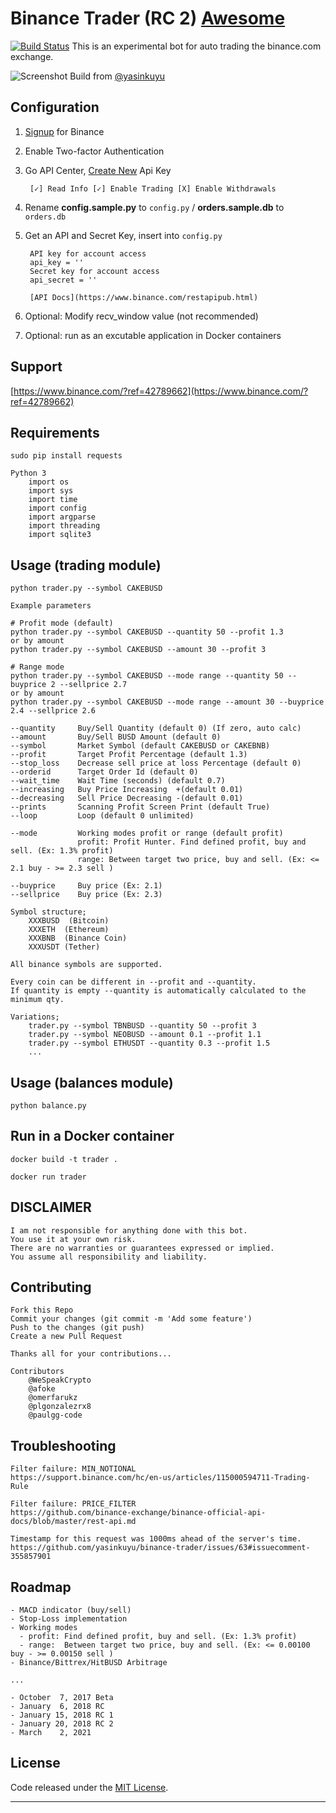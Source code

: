 # Binance Trader (RC 2) [Awesome](https://cdn.rawgit.com/sindresorhus/awesome/d7305f38d29fed78fa85652e3a63e154dd8e8829/media/badge.svg)
[![Build Status](https://img.shields.io/badge/binance-exchange-yellow.svg?style=flat)](https://binance.com)
This is an experimental bot for auto trading the binance.com exchange.

![Screenshot](https://github.com/paulgg-code/binance-trader/blob/master/img/screenshot.png)
Build from [@yasinkuyu](https://twitter.com/yasinkuyu) 

## Configuration

1. [Signup](https://www.binance.com/?ref=42789662) for Binance
2. Enable Two-factor Authentication
3. Go API Center, [Create New](https://www.binance.com/en/my/settings/api-management?ref=42789662) Api Key

        [✓] Read Info [✓] Enable Trading [X] Enable Withdrawals

4. Rename **config.sample.py** to `config.py` / **orders.sample.db** to `orders.db`
5. Get an API and Secret Key, insert into `config.py`

        API key for account access
        api_key = ''
        Secret key for account access
        api_secret = ''

        [API Docs](https://www.binance.com/restapipub.html)

6. Optional: Modify recv_window value (not recommended)

7. Optional: run as an excutable application in Docker containers

## Support

[https://www.binance.com/?ref=42789662](https://www.binance.com/?ref=42789662)

## Requirements

    sudo pip install requests

    Python 3
        import os
        import sys
        import time
        import config
        import argparse
        import threading
        import sqlite3

## Usage (trading module)

    python trader.py --symbol CAKEBUSD

    Example parameters

    # Profit mode (default)
    python trader.py --symbol CAKEBUSD --quantity 50 --profit 1.3
    or by amount
    python trader.py --symbol CAKEBUSD --amount 30 --profit 3

    # Range mode
    python trader.py --symbol CAKEBUSD --mode range --quantity 50 --buyprice 2 --sellprice 2.7
    or by amount
    python trader.py --symbol CAKEBUSD --mode range --amount 30 --buyprice 2.4 --sellprice 2.6

    --quantity     Buy/Sell Quantity (default 0) (If zero, auto calc)
    --amount       Buy/Sell BUSD Amount (default 0)
    --symbol       Market Symbol (default CAKEBUSD or CAKEBNB)
    --profit       Target Profit Percentage (default 1.3)
    --stop_loss    Decrease sell price at loss Percentage (default 0)
    --orderid      Target Order Id (default 0)
    --wait_time    Wait Time (seconds) (default 0.7)
    --increasing   Buy Price Increasing  +(default 0.01)
    --decreasing   Sell Price Decreasing -(default 0.01)
    --prints       Scanning Profit Screen Print (default True)
    --loop         Loop (default 0 unlimited)

    --mode         Working modes profit or range (default profit)
                   profit: Profit Hunter. Find defined profit, buy and sell. (Ex: 1.3% profit)
                   range: Between target two price, buy and sell. (Ex: <= 2.1 buy - >= 2.3 sell )

    --buyprice     Buy price (Ex: 2.1)
    --sellprice    Buy price (Ex: 2.3)

    Symbol structure;
        XXXBUSD  (Bitcoin)
        XXXETH  (Ethereum)
        XXXBNB  (Binance Coin)
        XXXUSDT (Tether)

    All binance symbols are supported.

    Every coin can be different in --profit and --quantity.
    If quantity is empty --quantity is automatically calculated to the minimum qty.

    Variations;
        trader.py --symbol TBNBUSD --quantity 50 --profit 3
        trader.py --symbol NEOBUSD --amount 0.1 --profit 1.1
        trader.py --symbol ETHUSDT --quantity 0.3 --profit 1.5
        ...

## Usage (balances module)

    python balance.py

## Run in a Docker container

    docker build -t trader .

    docker run trader

## DISCLAIMER

    I am not responsible for anything done with this bot.
    You use it at your own risk.
    There are no warranties or guarantees expressed or implied.
    You assume all responsibility and liability.

## Contributing

    Fork this Repo
    Commit your changes (git commit -m 'Add some feature')
    Push to the changes (git push)
    Create a new Pull Request

    Thanks all for your contributions...

    Contributors
        @WeSpeakCrypto
        @afoke
        @omerfarukz
        @plgonzalezrx8
		@paulgg-code

## Troubleshooting

    Filter failure: MIN_NOTIONAL
    https://support.binance.com/hc/en-us/articles/115000594711-Trading-Rule

    Filter failure: PRICE_FILTER
    https://github.com/binance-exchange/binance-official-api-docs/blob/master/rest-api.md

    Timestamp for this request was 1000ms ahead of the server's time.
    https://github.com/yasinkuyu/binance-trader/issues/63#issuecomment-355857901

## Roadmap

    - MACD indicator (buy/sell)
    - Stop-Loss implementation
    - Working modes
      - profit: Find defined profit, buy and sell. (Ex: 1.3% profit)
      - range:  Between target two price, buy and sell. (Ex: <= 0.00100 buy - >= 0.00150 sell )
    - Binance/Bittrex/HitBUSD Arbitrage  

    ...

    - October  7, 2017 Beta
    - January  6, 2018 RC
    - January 15, 2018 RC 1
    - January 20, 2018 RC 2
    - March    2, 2021
## License

Code released under the [MIT License](https://opensource.org/licenses/MIT).

---
